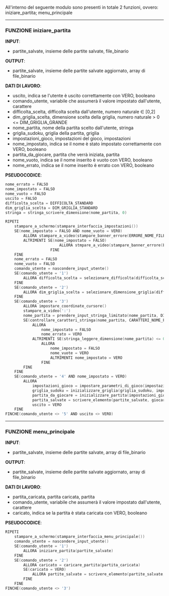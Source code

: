 All'interno del seguente modulo sono presenti in totale 2 funzioni, ovvero: iniziare_partita; menu_principale

---
### FUNZIONE  iniziare_partita
**INPUT**:
- partite_salvate, insieme delle partite salvate, file_binario

**OUTPUT**:
- partite_salvate, insieme delle partite salvate aggiornato, array di file_binario

**DATI DI LAVORO**:
- uscito, indica se l'utente è uscito correttamente con VERO, booleano
- comando_utente, variabile che assumerà il valore impostato dall'utente, carattere
- difficolta_scelta, difficolta scelta dall'utente, numero naturale $\in$ \[0,2]
- dim_griglia_scelta, dimensione scelta della griglia, numero naturale > 0 <= DIM_GRIGLIA_GRANDE
- nome_partita, nome della partita scelto dall'utente, stringa
- griglia_sudoku, griglia della partita, griglia
- impostazioni_gioco, impostazioni del gioco, impostazioni
- nome_impostato, indica se il nome è stato impostato correttamente con VERO, booleano
- partita_da_giocare, partita che verrà iniziata, partita
- nome_vuoto, indica se il nome inserito è vuoto con VERO, booleano
- nome_errato, indica se il nome inserito è errato con VERO, booleano

**PSEUDOCODICE**:
```C
nome_errato = FALSO
nome_impostato = FALSO
nome_vuoto = FALSO
uscito = FALSO
difficolta_scelta = DIFFICOLTA_STANDARD
dim_griglia_scelta = DIM_GRIGLIA_STANDARD
stringa = stringa_scrivere_dimensione(nome_partita, 0)

RIPETI
	stampare_a_schermo(stampare_interfaccia_impostazioni())
	SE(nome_impostato = FALSO AND nome_vuoto = VERO)
		ALLORA stampare_a_video(stampare_banner_errore(ERRORE_NOME_FILE_ERRATO))
		ALTRIMENTI SE(nome_impostato = FALSO)
						ALLORA stmpare_a_video(stampare_banner_errore(ERRORE_NOME_FILE))
					FINE
	FINE
	nome_errato = FALSO
	nome_vuoto = FALSO
	comando_utente = nascondere_input_utente()
	SE(comando_utente = '1')
		ALLORA difficolta_scelta = selezionare_difficolta(difficolta_scelta)
	FINE
	SE(comando_utente = '2')
		ALLORA dim_griglia_scelta = selezionare_dimensione_griglia(difficolta_scelta)
	FINE
	SE(comando_utente = '3')
		ALLORA impostare_coordinate_cursore()
		stampare_a_video(':')
		nome_partita = prendere_input_stringa_limitato(nome_partita, DIM_MAX_STRINGA - stringa_leggere_dimensione(ESTENSIONE_FILE))
		SE(controllare_caratteri_stringa(nome_partita, CARATTERI_NOME_FILE_NON_AMMESSI) = FALSO)
			ALLORA 
				nome_impostato = FALSO
				nome_errato = VERO
			ALTRIMENTI SE(stringa_leggere_dimensione(nome_partita) <= 0)
				ALLORA 
					nome_impostato = FALSO
					nome_vuote = VERO
					ALTRIMENTI nome_impostato = VERO
				FINE
		FINE
	FINE
	SE(comando_utente = '4' AND nome_impostato = VERO)
		ALLORA
			impostazioni_gioco = impostare_parametri_di_gioco(impostazioni_gioco, difficolta_scelta, dim_griglia_scelta)
			griglia_sudoku = inizializzare_griglia(griglia_sudoku, impostazioni_gioco)
			partita_da_giocare = inizializzare_partita(impostazioni_gioco, griglia_sudoku, nome_partita, partita_da_giocare)
			partita_salvate = scrivere_elemento(partite_salvate, giocare_partita(partita_da_giocare))
			uscito = VERO
	FINE
FINCHE(comando_utente <> '5' AND uscito <> VERO)
```
---
### FUNZIONE  menu_principale
**INPUT**:
- partite_salvate, insieme delle partite salvate, array di file_binario

**OUTPUT**:
- partite_salvate, insieme delle partite salvate aggiornato, array di file_binario

**DATI DI LAVORO**:
- partita_caricata, partita caricata, partita
- comando_utente, variabile che assumerà il valore impostato dall'utente, carattere
- caricato, indica se la partita è stata caricata con VERO, booleano

**PSEUDOCODICE**:
```C
RIPETI
	stampare_a_schermo(stampare_interfaccia_menu_principale())	
	comando_utente = nascondere_input_utente()
	SE(comando_utente = '1')
		ALLORA iniziare_partita(partite_salvate)
	FINE
	SE(comando_utente = '2')
		ALLORA caricato = caricare_partita(partita_caricata)
		SE(caricato = VERO)
			ALLORA partite_salvate = scrivere_elemento(partite_salvate, giocare_partita(partita_caricata))	
		FINE
	FINE
FINCHE(comando_utente <> '3')
```